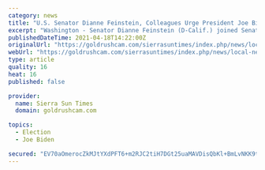 ```yaml
---
category: news
title: "U.S. Senator Dianne Feinstein, Colleagues Urge President Joe Biden to Close Guantanamo Bay Detention Facility"
excerpt: "Washington - Senator Dianne Feinstein (D-Calif.) joined Senators Dick Durbin (D-Ill.) and Patrick Leahy (D-Vt.) and a group of their colleagues to send a letter to President Joe Biden expressing support for finally closing the detention facility at Naval Station Guantanamo Bay,"
publishedDateTime: 2021-04-18T14:22:00Z
originalUrl: "https://goldrushcam.com/sierrasuntimes/index.php/news/local-news/29146-u-s-senator-dianne-feinstein-colleagues-urge-president-joe-biden-to-close-guantanamo-bay-detention-facility"
webUrl: "https://goldrushcam.com/sierrasuntimes/index.php/news/local-news/29146-u-s-senator-dianne-feinstein-colleagues-urge-president-joe-biden-to-close-guantanamo-bay-detention-facility"
type: article
quality: 16
heat: 16
published: false

provider:
  name: Sierra Sun Times
  domain: goldrushcam.com

topics:
  - Election
  - Joe Biden

secured: "EV70aOmerocZkMJtYXdPFT6+m2RJC2tiH7DGt25uaMAVDisQbKl+BmLvNKK9tRgzXxO9904NlT1bvGaL7ADokNtDsqmq+X29jmT3VifAWhzfyE528TMS0+Yz57otGcvXuCmpKuM9Z248bpSVELpzpih9salIXFH00FTQuglXwKPdheqNvPNgmvOp/OCwouhnICICVdz2vLux0tLKq8qR79do3QvU6CFRMvmSIoc0K6RAI1nSM8SG5wWoSkS+/v9C/j6bgbOPGC6mPdEOayGuLMHiUpSOo8zoRlPJ4NWZNTw51Hu7UyW5vZklyEYJYEI64G3I6awqoiAaf/d+N+g33e0RI2mtfVEA2yCeyU5g93A=;5zV0h9AhErgFBtOn7UCegg=="
---
```



